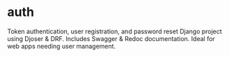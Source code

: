 # auth
Token authentication, user registration, and password reset Django project using Djoser &amp; DRF. Includes Swagger &amp; Redoc documentation. Ideal for web apps needing user management.
